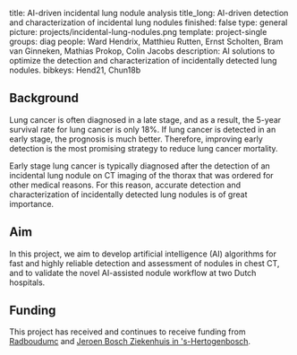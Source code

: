 title: AI-driven incidental lung nodule analysis
title_long: AI-driven detection and characterization of incidental lung nodules
finished: false
type: general
picture: projects/incidental-lung-nodules.png
template: project-single
groups: diag
people: Ward Hendrix, Matthieu Rutten, Ernst Scholten, Bram van Ginneken, Mathias Prokop, Colin Jacobs
description: AI solutions to optimize the detection and characterization of incidentally detected lung nodules. 
bibkeys: Hend21, Chun18b

## Background
Lung cancer is often diagnosed in a late stage, and as a result, the 5-year survival rate for lung cancer is only 18%. If lung cancer is detected in an early stage, the prognosis is much better. Therefore, improving early detection is the most promising strategy to reduce lung cancer mortality.

Early stage lung cancer is typically diagnosed after the detection of an incidental lung nodule on CT imaging of the thorax that was ordered for other medical reasons. For this reason, accurate detection and characterization of incidentally detected lung nodules is of great importance.

## Aim
In this project, we aim to develop artificial intelligence (AI) algorithms for fast and highly reliable detection and assessment of nodules in chest CT, and to validate the novel AI-assisted nodule workflow at two Dutch hospitals.

## Funding
This project has received and continues to receive funding from [Radboudumc](https://www.radboudumc.nl) and [Jeroen Bosch Ziekenhuis in 's-Hertogenbosch](https://www.jeroenboschziekenhuis.nl).
